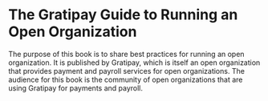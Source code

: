# The Gratipay Guide to Running an Open Organization

The purpose of this book is to share best practices for running an open organization. It is published by Gratipay, which is itself an open organization that provides payment and payroll services for open organizations. The audience for this book is the community of open organizations that are using Gratipay for payments and payroll.

